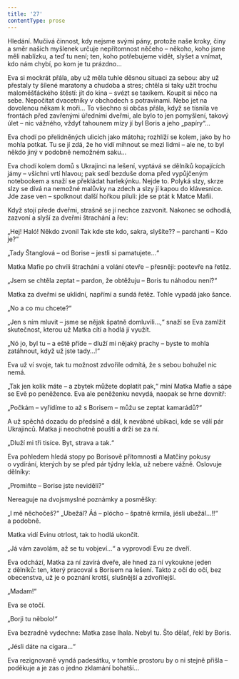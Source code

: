 ```yaml
---
title: '27'
contentType: prose
---
```


Hledání. Mučivá činnost, kdy nejsme svými pány, protože naše kroky, činy a směr našich myšlenek určuje nepřítomnost něčeho – někoho, koho jsme měli nablízku, a teď tu není; ten, koho potřebujeme vidět, slyšet a vnímat, kdo nám chybí, po kom je tu prázdno…

Eva si mockrát přála, aby už měla tuhle děsnou situaci za sebou: aby už přestaly ty šílené maratony a chudoba a stres; chtěla si taky užít trochu maloměšťáckého štěstí: jít do kina – svézt se taxíkem. Koupit si něco na sebe. Nepočítat dvacetníky v obchodech s potravinami. Nebo jet na dovolenou někam k moři… To všechno si občas přála, když se tísnila ve frontách před zavřenými úředními dveřmi, ale bylo to jen pomyšlení, takový úlet – nic vážného, vždyť tahounem mízy jí byl Boris a jeho „papíry“…

Eva chodí po přelidněných ulicích jako mátoha; rozhlíží se kolem, jako by ho mohla potkat. Tu se jí zdá, že ho vidí mihnout se mezi lidmi – ale ne, to byl někdo jiný v podobně nemožném saku…

Eva chodí kolem domů s Ukrajinci na lešení, vyptává se dělníků kopajících jámy – všichni vrtí hlavou; pak sedí bezduše doma před vypůjčeným notebookem a snaží se překládat harlekýnku. Nejde to. Polyká slzy, skrze slzy se dívá na nemožné malůvky na zdech a slzy jí kapou do klávesnice. Jde zase ven – spolknout další hořkou piluli: jde se ptát k Matce Mafii.

Když stojí přede dveřmi, strašně se jí nechce zazvonit. Nakonec se odhodlá, zazvoní a slyší za dveřmi štrachání a řev:

„Hej! Haló! Někdo zvonil Tak kde ste kdo, sakra, slyšíte?? – parchanti – Kdo je?“

„Tady Štanglová – od Borise – jestli si pamatujete…“

Matka Mafie po chvíli štrachání a volání otevře – přesněji: po­otevře na řetěz.

„Jsem se chtěla zeptat – pardon, že obtěžuju – Boris tu náhodou není?“

Matka za dveřmi se uklidní, napřímí a sundá řetěz. Tohle vypadá jako šance.

„No a co mu chcete?“

„Jen s ním mluvit – jsme se nějak špatně domluvili…,“ snaží se Eva zamlžit skutečnost, kterou už Matka cítí a hodlá jí využít.

„Nó jo, byl tu – a eště příde – dluží mi nějaký prachy – byste to mohla zatáhnout, když už jste tady…!“

Eva už ví svoje, tak tu možnost zdvořile odmítá, že s sebou bohužel nic nemá.

„Tak jen kolik máte – a zbytek můžete doplatit pak,“ míní Matka Mafie a sápe se Evě po peněžence. Eva ale peněženku nevydá, naopak se hrne dovnitř:

„Počkám – vyřídíme to až s Borisem – můžu se zeptat kamarádů?“

A už spěchá dozadu do předsíně a dál, k nevábné ubikaci, kde se válí pár Ukrajinců. Matka ji neochotně pouští a drží se za ní.

„Dluží mi tři tisíce. Byt, strava a tak.“

Eva pohledem hledá stopy po Borisově přítomnosti a Matčiny pokusy o vydírání, kterých by se před pár týdny lekla, už nebere vážně. Oslovuje dělníky:

„Promiňte – Borise jste neviděli?“

Nereaguje na dvojsmyslné poznámky a posměšky:

„I mě něchočeš?“ „Ubežál? Áá – plócho – špatně krmila, jésli ubežál…!!“ a podobně.

Matka vidí Evinu otrlost, tak to hodlá ukončit.

„Já vám zavolám, až se tu vobjeví…“ a vyprovodí Evu ze dveří.

Eva odchází, Matka za ní zavírá dveře, ale hned za ní vykoukne jeden z dělníků: ten, který pracoval s Borisem na lešení. Takto z očí do očí, bez obecenstva, už je o poznání krotší, slušnější a zdvořilejší.

„Madam!“

Eva se otočí.

„Borji tu něbolo!“

Eva bezradně vydechne: Matka zase lhala. Nebyl tu. Što dělať, řekl by Boris.

„Jésli dáte na cigara…“

Eva rezignovaně vyndá padesátku, v tomhle prostoru by o ni stejně přišla – poděkuje a je zas o jedno zklamání bohatší…
